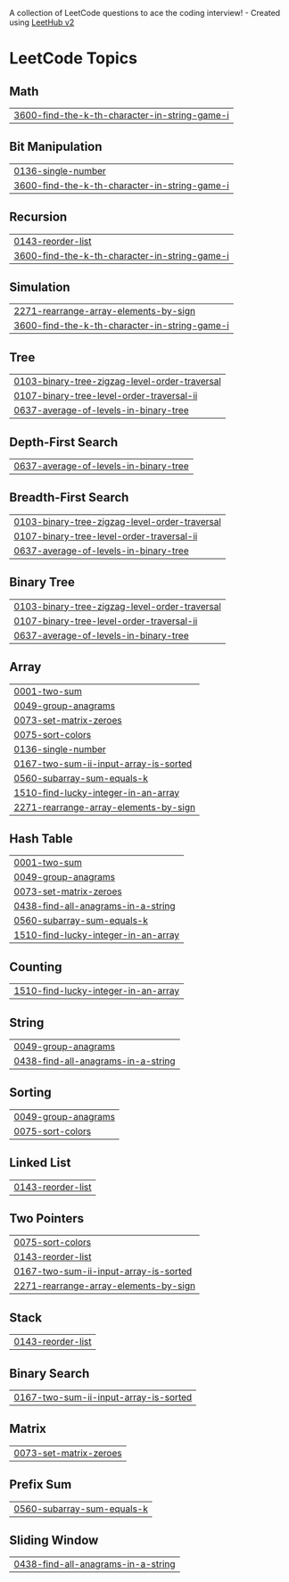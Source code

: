 A collection of LeetCode questions to ace the coding interview! - Created using [LeetHub v2](https://github.com/arunbhardwaj/LeetHub-2.0)
<!---LeetCode Topics Start-->
# LeetCode Topics
## Math
|  |
| ------- |
| [3600-find-the-k-th-character-in-string-game-i](https://github.com/nishitasinghhh/leetcode/tree/master/3600-find-the-k-th-character-in-string-game-i) |
## Bit Manipulation
|  |
| ------- |
| [0136-single-number](https://github.com/nishitasinghhh/leetcode/tree/master/0136-single-number) |
| [3600-find-the-k-th-character-in-string-game-i](https://github.com/nishitasinghhh/leetcode/tree/master/3600-find-the-k-th-character-in-string-game-i) |
## Recursion
|  |
| ------- |
| [0143-reorder-list](https://github.com/nishitasinghhh/leetcode/tree/master/0143-reorder-list) |
| [3600-find-the-k-th-character-in-string-game-i](https://github.com/nishitasinghhh/leetcode/tree/master/3600-find-the-k-th-character-in-string-game-i) |
## Simulation
|  |
| ------- |
| [2271-rearrange-array-elements-by-sign](https://github.com/nishitasinghhh/leetcode/tree/master/2271-rearrange-array-elements-by-sign) |
| [3600-find-the-k-th-character-in-string-game-i](https://github.com/nishitasinghhh/leetcode/tree/master/3600-find-the-k-th-character-in-string-game-i) |
## Tree
|  |
| ------- |
| [0103-binary-tree-zigzag-level-order-traversal](https://github.com/nishitasinghhh/leetcode/tree/master/0103-binary-tree-zigzag-level-order-traversal) |
| [0107-binary-tree-level-order-traversal-ii](https://github.com/nishitasinghhh/leetcode/tree/master/0107-binary-tree-level-order-traversal-ii) |
| [0637-average-of-levels-in-binary-tree](https://github.com/nishitasinghhh/leetcode/tree/master/0637-average-of-levels-in-binary-tree) |
## Depth-First Search
|  |
| ------- |
| [0637-average-of-levels-in-binary-tree](https://github.com/nishitasinghhh/leetcode/tree/master/0637-average-of-levels-in-binary-tree) |
## Breadth-First Search
|  |
| ------- |
| [0103-binary-tree-zigzag-level-order-traversal](https://github.com/nishitasinghhh/leetcode/tree/master/0103-binary-tree-zigzag-level-order-traversal) |
| [0107-binary-tree-level-order-traversal-ii](https://github.com/nishitasinghhh/leetcode/tree/master/0107-binary-tree-level-order-traversal-ii) |
| [0637-average-of-levels-in-binary-tree](https://github.com/nishitasinghhh/leetcode/tree/master/0637-average-of-levels-in-binary-tree) |
## Binary Tree
|  |
| ------- |
| [0103-binary-tree-zigzag-level-order-traversal](https://github.com/nishitasinghhh/leetcode/tree/master/0103-binary-tree-zigzag-level-order-traversal) |
| [0107-binary-tree-level-order-traversal-ii](https://github.com/nishitasinghhh/leetcode/tree/master/0107-binary-tree-level-order-traversal-ii) |
| [0637-average-of-levels-in-binary-tree](https://github.com/nishitasinghhh/leetcode/tree/master/0637-average-of-levels-in-binary-tree) |
## Array
|  |
| ------- |
| [0001-two-sum](https://github.com/nishitasinghhh/leetcode/tree/master/0001-two-sum) |
| [0049-group-anagrams](https://github.com/nishitasinghhh/leetcode/tree/master/0049-group-anagrams) |
| [0073-set-matrix-zeroes](https://github.com/nishitasinghhh/leetcode/tree/master/0073-set-matrix-zeroes) |
| [0075-sort-colors](https://github.com/nishitasinghhh/leetcode/tree/master/0075-sort-colors) |
| [0136-single-number](https://github.com/nishitasinghhh/leetcode/tree/master/0136-single-number) |
| [0167-two-sum-ii-input-array-is-sorted](https://github.com/nishitasinghhh/leetcode/tree/master/0167-two-sum-ii-input-array-is-sorted) |
| [0560-subarray-sum-equals-k](https://github.com/nishitasinghhh/leetcode/tree/master/0560-subarray-sum-equals-k) |
| [1510-find-lucky-integer-in-an-array](https://github.com/nishitasinghhh/leetcode/tree/master/1510-find-lucky-integer-in-an-array) |
| [2271-rearrange-array-elements-by-sign](https://github.com/nishitasinghhh/leetcode/tree/master/2271-rearrange-array-elements-by-sign) |
## Hash Table
|  |
| ------- |
| [0001-two-sum](https://github.com/nishitasinghhh/leetcode/tree/master/0001-two-sum) |
| [0049-group-anagrams](https://github.com/nishitasinghhh/leetcode/tree/master/0049-group-anagrams) |
| [0073-set-matrix-zeroes](https://github.com/nishitasinghhh/leetcode/tree/master/0073-set-matrix-zeroes) |
| [0438-find-all-anagrams-in-a-string](https://github.com/nishitasinghhh/leetcode/tree/master/0438-find-all-anagrams-in-a-string) |
| [0560-subarray-sum-equals-k](https://github.com/nishitasinghhh/leetcode/tree/master/0560-subarray-sum-equals-k) |
| [1510-find-lucky-integer-in-an-array](https://github.com/nishitasinghhh/leetcode/tree/master/1510-find-lucky-integer-in-an-array) |
## Counting
|  |
| ------- |
| [1510-find-lucky-integer-in-an-array](https://github.com/nishitasinghhh/leetcode/tree/master/1510-find-lucky-integer-in-an-array) |
## String
|  |
| ------- |
| [0049-group-anagrams](https://github.com/nishitasinghhh/leetcode/tree/master/0049-group-anagrams) |
| [0438-find-all-anagrams-in-a-string](https://github.com/nishitasinghhh/leetcode/tree/master/0438-find-all-anagrams-in-a-string) |
## Sorting
|  |
| ------- |
| [0049-group-anagrams](https://github.com/nishitasinghhh/leetcode/tree/master/0049-group-anagrams) |
| [0075-sort-colors](https://github.com/nishitasinghhh/leetcode/tree/master/0075-sort-colors) |
## Linked List
|  |
| ------- |
| [0143-reorder-list](https://github.com/nishitasinghhh/leetcode/tree/master/0143-reorder-list) |
## Two Pointers
|  |
| ------- |
| [0075-sort-colors](https://github.com/nishitasinghhh/leetcode/tree/master/0075-sort-colors) |
| [0143-reorder-list](https://github.com/nishitasinghhh/leetcode/tree/master/0143-reorder-list) |
| [0167-two-sum-ii-input-array-is-sorted](https://github.com/nishitasinghhh/leetcode/tree/master/0167-two-sum-ii-input-array-is-sorted) |
| [2271-rearrange-array-elements-by-sign](https://github.com/nishitasinghhh/leetcode/tree/master/2271-rearrange-array-elements-by-sign) |
## Stack
|  |
| ------- |
| [0143-reorder-list](https://github.com/nishitasinghhh/leetcode/tree/master/0143-reorder-list) |
## Binary Search
|  |
| ------- |
| [0167-two-sum-ii-input-array-is-sorted](https://github.com/nishitasinghhh/leetcode/tree/master/0167-two-sum-ii-input-array-is-sorted) |
## Matrix
|  |
| ------- |
| [0073-set-matrix-zeroes](https://github.com/nishitasinghhh/leetcode/tree/master/0073-set-matrix-zeroes) |
## Prefix Sum
|  |
| ------- |
| [0560-subarray-sum-equals-k](https://github.com/nishitasinghhh/leetcode/tree/master/0560-subarray-sum-equals-k) |
## Sliding Window
|  |
| ------- |
| [0438-find-all-anagrams-in-a-string](https://github.com/nishitasinghhh/leetcode/tree/master/0438-find-all-anagrams-in-a-string) |
<!---LeetCode Topics End-->
